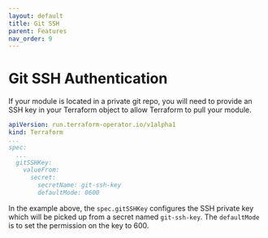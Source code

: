 ```yaml
---
layout: default
title: Git SSH
parent: Features
nav_order: 9
---
```


# Git SSH Authentication
If your module is located in a private git repo, you will need to provide an SSH key in your Terraform object to allow Terraform to pull your module.

```yaml
apiVersion: run.terraform-operator.io/v1alpha1
kind: Terraform
...
spec:
  ...
  gitSSHKey:
    valueFrom:
      secret:
        secretName: git-ssh-key
        defaultMode: 0600
```

In the example above, the `spec.gitSSHKey` configures the SSH private key which will be picked up from a secret named `git-ssh-key`. The `defaultMode` is to set the permission on the key to 600.